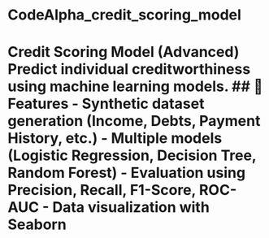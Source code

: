 # CodeAlpha_credit_scoring_model
# Credit Scoring Model (Advanced) Predict individual creditworthiness using machine learning models.  ## 🧩 Features - Synthetic dataset generation (Income, Debts, Payment History, etc.) - Multiple models (Logistic Regression, Decision Tree, Random Forest) - Evaluation using Precision, Recall, F1-Score, ROC-AUC - Data visualization with Seaborn
